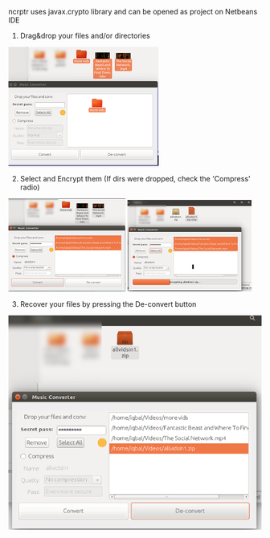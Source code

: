 ncrptr uses javax.crypto library and can be opened as project on Netbeans IDE

 1. Drag&drop your files and/or directories
 
![draggin and droppin](ncrptr-draggin.png)

 
 2. Select and Encrypt them (If dirs were dropped, check the 'Compress' radio)
 
![converting](ncrptr-converting.png)
![encrypting](encrypting.png)

 3. Recover your files by pressing the De-convert button
 
![encrypting](deconvert.png)
